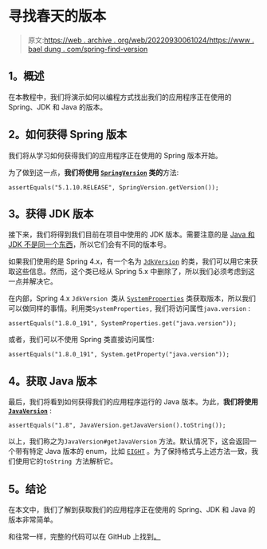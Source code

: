 # 寻找春天的版本

> 原文:[https://web . archive . org/web/20220930061024/https://www . bael dung . com/spring-find-version](https://web.archive.org/web/20220930061024/https://www.baeldung.com/spring-find-version)

## **1。概述**

在本教程中，我们将演示如何以编程方式找出我们的应用程序正在使用的 Spring、JDK 和 Java 的版本。

## **2。如何获得 Spring 版本**

我们将从学习如何获得我们的应用程序正在使用的 Spring 版本开始。

为了做到这一点，**我们将使用 [`SpringVersion`](https://web.archive.org/web/20220627171002/https://docs.spring.io/spring-framework/docs/current/javadoc-api/org/springframework/core/SpringVersion.html) 类的**方法:

```
assertEquals("5.1.10.RELEASE", SpringVersion.getVersion());
```

## **3。获得 JDK 版本**

接下来，我们将得到我们目前在项目中使用的 JDK 版本。需要注意的是 [Java 和 JDK 不是同一个东西](/web/20220627171002/https://www.baeldung.com/jvm-vs-jre-vs-jdk)，所以它们会有不同的版本号。

如果我们使用的是 Spring 4.x，有一个名为 [`JdkVersion`](https://web.archive.org/web/20220627171002/https://docs.spring.io/spring/docs/4.2.4.RELEASE/javadoc-api/org/springframework/core/JdkVersion.html) 的类，我们可以用它来获取这些信息。然而，这个类已经从 Spring 5.x 中删除了，所以我们必须考虑到这一点并解决它。

在内部，Spring 4.x `JdkVersion `类从 [`SystemProperties`](https://web.archive.org/web/20220627171002/https://docs.spring.io/spring-boot/docs/current/api/org/springframework/boot/system/SystemProperties.html) 类获取版本，所以我们可以做同样的事情。利用类`SystemProperties,` 我们将访问属性`java.version` :

```
assertEquals("1.8.0_191", SystemProperties.get("java.version"));
```

或者，我们可以不使用 Spring 类直接访问属性:

```
assertEquals("1.8.0_191", System.getProperty("java.version"));
```

## **4。获取 Java 版本**

最后，我们将看到如何获得我们的应用程序运行的 Java 版本。为此，**我们将使用 [`JavaVersion`](https://web.archive.org/web/20220627171002/https://docs.spring.io/spring-boot/docs/current/api/org/springframework/boot/system/JavaVersion.html)** :

```
assertEquals("1.8", JavaVersion.getJavaVersion().toString());
```

以上，我们称之为`JavaVersion#getJavaVersion` 方法。默认情况下，这会返回一个带有特定 Java 版本的 enum，比如 [`EIGHT`](https://web.archive.org/web/20220627171002/https://docs.spring.io/spring-boot/docs/current/api/org/springframework/boot/system/JavaVersion.html#EIGHT) 。为了保持格式与上述方法一致，我们使用它的`toString `方法解析它。

## **5。结论**

在本文中，我们了解到获取我们的应用程序正在使用的 Spring、JDK 和 Java 的版本非常简单。

和往常一样，完整的代码可以在 GitHub 上找到[。](https://web.archive.org/web/20220627171002/https://github.com/eugenp/tutorials/tree/master/spring-core-5)